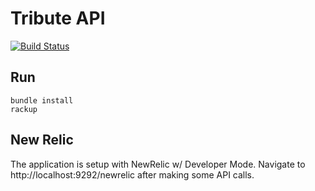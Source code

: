 Tribute API
===========

[![Build Status](https://secure.travis-ci.org/tribute/tribute-api.png)](http://travis-ci.org/tribute/tribute-api)

Run
---

```
bundle install
rackup
```

New Relic
---------

The application is setup with NewRelic w/ Developer Mode. Navigate to http://localhost:9292/newrelic after making some API calls.
